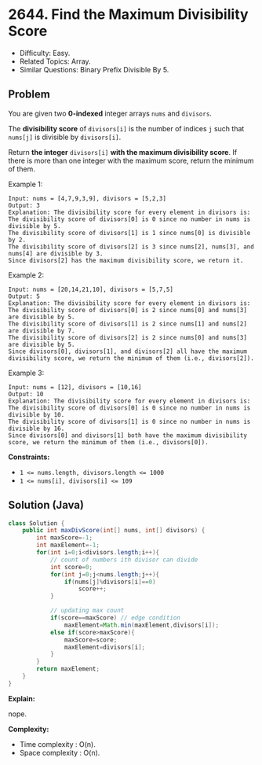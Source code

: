 # 2644. Find the Maximum Divisibility Score

- Difficulty: Easy.
- Related Topics: Array.
- Similar Questions: Binary Prefix Divisible By 5.

## Problem

You are given two **0-indexed** integer arrays `nums` and `divisors`.

The **divisibility score** of `divisors[i]` is the number of indices `j` such that `nums[j]` is divisible by `divisors[i]`.

Return **the integer** `divisors[i]` **with the maximum divisibility score**. If there is more than one integer with the maximum score, return the minimum of them.

Example 1:

```
Input: nums = [4,7,9,3,9], divisors = [5,2,3]
Output: 3
Explanation: The divisibility score for every element in divisors is:
The divisibility score of divisors[0] is 0 since no number in nums is divisible by 5.
The divisibility score of divisors[1] is 1 since nums[0] is divisible by 2.
The divisibility score of divisors[2] is 3 since nums[2], nums[3], and nums[4] are divisible by 3.
Since divisors[2] has the maximum divisibility score, we return it.
```

Example 2:

```
Input: nums = [20,14,21,10], divisors = [5,7,5]
Output: 5
Explanation: The divisibility score for every element in divisors is:
The divisibility score of divisors[0] is 2 since nums[0] and nums[3] are divisible by 5.
The divisibility score of divisors[1] is 2 since nums[1] and nums[2] are divisible by 7.
The divisibility score of divisors[2] is 2 since nums[0] and nums[3] are divisible by 5.
Since divisors[0], divisors[1], and divisors[2] all have the maximum divisibility score, we return the minimum of them (i.e., divisors[2]).
```

Example 3:

```
Input: nums = [12], divisors = [10,16]
Output: 10
Explanation: The divisibility score for every element in divisors is:
The divisibility score of divisors[0] is 0 since no number in nums is divisible by 10.
The divisibility score of divisors[1] is 0 since no number in nums is divisible by 16.
Since divisors[0] and divisors[1] both have the maximum divisibility score, we return the minimum of them (i.e., divisors[0]).
```

**Constraints:**

- `1 <= nums.length, divisors.length <= 1000`
- `1 <= nums[i], divisors[i] <= 109`

## Solution (Java)

```java
class Solution {
    public int maxDivScore(int[] nums, int[] divisors) {
        int maxScore=-1;
        int maxElement=-1;
        for(int i=0;i<divisors.length;i++){
            // count of numbers ith divisor can divide
            int score=0;
            for(int j=0;j<nums.length;j++){
                if(nums[j]%divisors[i]==0)
                    score++;
            }

            // updating max count
            if(score==maxScore) // edge condition
                maxElement=Math.min(maxElement,divisors[i]);
            else if(score>maxScore){
                maxScore=score;
                maxElement=divisors[i];
            }
        }
        return maxElement;
    }
}
```

**Explain:**

nope.

**Complexity:**

- Time complexity : O(n).
- Space complexity : O(n).
